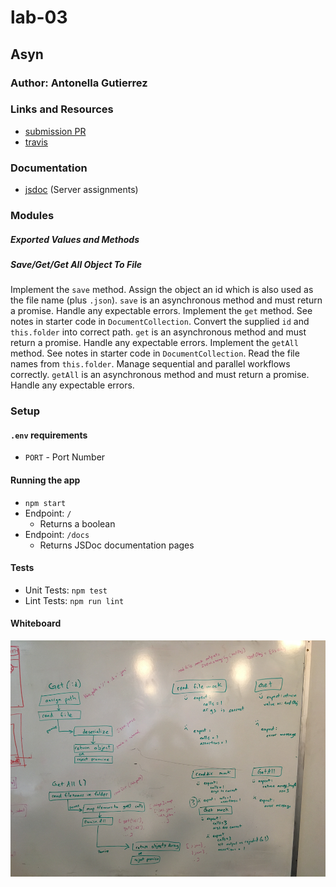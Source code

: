 # lab-03

## Asyn

### Author: Antonella Gutierrez

### Links and Resources

* [submission PR](https://github.com/antonella-401-advanced-javascript/lab-03/pull/1)
* [travis](https://travis-ci.com/antonella-401-advanced-javascript/lab-03)

### Documentation
* [jsdoc](/docs/) (Server assignments)

### Modules
##### Exported Values and Methods

##### Save/Get/Get All Object To File
Implement the `save` method. Assign the object an id which is also used as the file name (plus `.json`). `save` is an asynchronous method and must return a promise. Handle any expectable errors. Implement the `get` method. See notes in starter code in `DocumentCollection`. Convert the supplied `id` and `this.folder` into correct path. `get` is an asynchronous method and must return a promise. Handle any expectable errors. Implement the `getAll` method. See notes in starter code in `DocumentCollection`. Read the file names from `this.folder`. Manage sequential and parallel workflows correctly. `getAll` is an asynchronous method and must return a promise. Handle any expectable errors.

### Setup
#### `.env` requirements
* `PORT` - Port Number

#### Running the app
* `npm start`
* Endpoint: `/`
    * Returns a boolean
* Endpoint: `/docs`
    * Returns JSDoc documentation pages

#### Tests
* Unit Tests: `npm test`
* Lint Tests: `npm run lint`

#### Whiteboard
![Whiteboard Diagram](whiteboard.png)